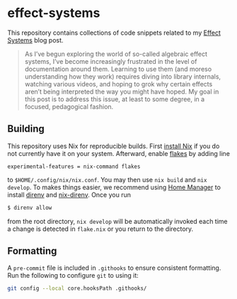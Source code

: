 # effect-systems

This repository contains collections of code snippets related to my
[Effect Systems](https://jrpotter.github.io/posts/effect-systems/) blog post.

> As I’ve begun exploring the world of so-called algebraic effect systems, I’ve
> become increasingly frustrated in the level of documentation around them.
> Learning to use them (and moreso understanding how they work) requires diving
> into library internals, watching various videos, and hoping to grok why
> certain effects aren’t being interpreted the way you might have hoped. My goal
> in this post is to address this issue, at least to some degree, in a focused,
> pedagogical fashion.

## Building

This repository uses Nix for reproducible builds. First
[install Nix](https://nixos.org/download.html) if you do not currently have it
on your system. Afterward, enable [flakes](https://nixos.wiki/wiki/Flakes) by
adding line

```
experimental-features = nix-command flakes
```

to `$HOME/.config/nix/nix.conf`. You may then use `nix build` and `nix develop`.
To makes things easier, we recommend using [Home Manager](https://github.com/nix-community/home-manager)
to install [direnv](https://github.com/direnv/direnv) and [nix-direnv](https://github.com/nix-community/nix-direnv).
Once you run

```bash
$ direnv allow
```

from the root directory, `nix develop` will be automatically invoked each time
a change is detected in `flake.nix` or you return to the directory.

## Formatting

A `pre-commit` file is included in `.githooks` to ensure consistent formatting.
Run the following to configure `git` to using it:

```bash
git config --local core.hooksPath .githooks/
```
